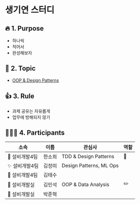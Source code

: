 # 생기연 스터디

## :fire: 1. Purpose
- 하나씩
- 적어서
- 완성해보자

## :green_book: 2. Topic
- [OOP & Design Patterns](https://github.com/dheldh77/groupstudy_samsung_mechatronics_RnD/blob/master/oop_design_patterns/oop_design_pattern.md)

## 👍 3. Rule
- 과제 공유는 자유롭게
- 업무에 방해되지 않기

## 🧑‍🤝‍🧑 4. Participants
|소속|이름|관심사|역할|
|------|---|---|---|
|💜 설비개발4팀|한소희|TDD & Design Patterns|:crown:|
|:sparkles: 설비개발4팀|김정미|Design Patterns, ML Ops||
|:man: 설비개발4팀|김태수|||
|:tiger: 설비개발실|김민석|OOP & Data Analysis|:pencil2:|
|:man: 설비개발실|박준혁|||
